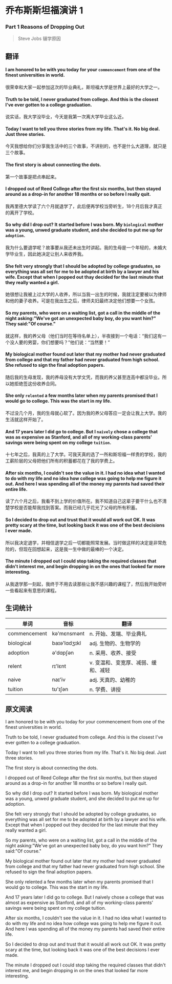 # 乔布斯斯坦福演讲 1
### Part 1 Reasons of Dropping Out
>Steve Jobs 辍学原因

## 翻译

#### I am honored to be with you today for your `commencement` from one of the finest universities in world.
很荣幸和大家一起参加这次的毕业典礼，斯坦福大学是世界上最好的大学之一。
#### Truth to be told, I never graduated from college. And this is the closest I've ever gotten to a college graduation.
说实话，我大学没毕业，今天是我第一次离大学毕业这么近。
#### Today I want to tell you three stories from my life. That's it. No big deal. Just three stories.
今天我想给你们分享我生活中的三个故事，不讲别的，也不是什么大道理，就只是三个故事。
#### The first story is about connecting the dots.
第一个故事是把点串起来。
#### I dropped out of Reed College after the first six months, but then stayed around as a drop-in for another 18 months or so before I really quit.
我再里德大学读了六个月就退学了，此后便再学校当旁听生，18个月后我才真正的离开了学校。
#### So why did I drop out? It started before I was born. My `biological` mother was a young, unwed graduate student, and she decided to put me up for `adoption`.
我为什么要退学呢？故事要从我还未出生时讲起。我的生母是一个年轻的，未婚大学毕业生，因此她决定让别人来收养我。
#### She felt very strongly that I should be adopted by college graduates, so everything was all set for me to be adopted at birth by a lawyer and his wife. Except that when I popped out thay decided for the last minute that they really wanted a girl.
她很想让我被上过大学的人收养，所以当我一出生的时候，我就注定要被以为律师和他的妻子收养。可是在我出生之后，律师夫妇最终决定他们想要一个女孩。
#### So my parents, who were on a waiting list, got a call in the middle of the night asking:"We've got an unexpected baby boy, do you want him?" They said:"Of course."
就这样，我的养父母（他们当时在等待名单上），半夜接到一个电话：“我们这有一个没人要的男婴，你们想要吗？”他们说：“当然要！”
#### My biological mother found out later that my mother had never graduated from college and that my father had never graduated from high school. She refused to sign the final adoption papers.
随后我的生母发现，我的养母没有大学文凭，而我的养父甚至连高中都没毕业。所以她拒绝签这份收养合同。
#### She only `relented` a few months later when my parents promised that I would go to college. This was the start in my life.
不过没几个月，我的生母就心软了。因为我的养父母答应一定会让我上大学。我的生活就这样开始了。
#### And 17 years later I did go to college. But I `naively` chose a college that was as expensive as Stanford, and all of my working-class parents' savings were being spent on my college `tuition`.
十七年之后，我真的上了大学。可我天真的选了一所和斯坦福一样贵的学校，我的工薪阶层的父母把他们所有的积蓄都花在了我的学费上。
#### After six months, I couldn't see the value in it. I had no idea what I wanted to do with my life and no idea how college was going to help me figure it out. And here I was spending all of the money my parents had saved their entire life.
读了六个月之后，我看不到上学的价值所在。我不知道自己这辈子要干什么也不清楚学校是否能帮我找到答案。而我已经几乎花光了父母的所有积蓄。
#### So I decided to drop out and trust that it would all work out OK. It was pretty scary at the time, but looking back it was one of the best decisions I ever made.
所以我决定退学，并相信退学之后一切都能照常发展。当时做这样的决定是非常危险的，但现在回想起来，这是我一生中做的最棒的一个决定。
#### The minute I dropped out I could stop taking the required classes that didn't interest me, and begin dropping in on the ones that looked far more interesting.
从我退学那一刻起，我终于不用去读那些让我不感兴趣的课程了，然后我开始旁听一些看起来有意思的课程。
## 生词统计
| 单词         | 音标         | 翻译                                |
| ------------ | ------------ | ----------------------------------- |
| commencement | kə'mɛnsmənt  | n. 开始、发端、毕业典礼             |
| biological   | baɪə'lɑdʒɪkl | adj. 生物的、生物学的               |
| adoption     | ə'dɑpʃən     | n. 采用、收养、接受                 |
| relent       | rɪ'lɛnt      | v. 变温和、变宽厚、减弱、缓和、减轻 |
| naive        | naɪ'iv       | adj. 天真的、幼稚的                 |
| tuition      | tʊ'ɪʃən      | n. 学费、讲授                       |

## 原文阅读
I am honored to be with you today for your commencement from one of the finest universities in world.

Truth to be told, I never graduated from college. And this is the closest I've ever gotten to a college graduation.

Today I want to tell you three stories from my life. That's it. No big deal. Just three stories.

The first story is about connecting the dots.

I dropped out of Reed College after the first six months, but then stayed around as a drop-in for another 18 months or so before I really quit.

So why did I drop out? It started before I was born. My biological mother was a young, unwed graduate student, and she decided to put me up for adoption.

She felt very strongly that I should be adopted by college graduates, so everything was all set for me to be adopted at birth by a lawyer and his wife. Except that when I popped out they decided for the last minute that they really wanted a girl.

So my parents, who were on a waiting list, got a call in the middle of the night asking:"We've got an unexpected baby boy, do you want him?" They said:"Of course."

My biological mother found out later that my mother had never graduated from college and that my father had never graduated from high school. She refused to sign the final adoption papers.

She only relented a few months later when my parents promised that I would go to college. This was the start in my life.

And 17 years later I did go to college. But I naively chose a college that was almost as expensive as Stanford, and all of my working-class parents' savings were being spent on my college tuition.

After six months, I couldn't see the value in it. I had no idea what I wanted to do with my life and no idea how college was going to help me figure it out. And here I was spending all of the money my parents had saved their entire life.

So I decided to drop out and trust that it would all work out OK. It was pretty scary at the time, but looking back it was one of the best decisions I ever made.

The minute I dropped out I could stop taking the required classes that didn't interest me, and begin dropping in on the ones that looked far more interesting.




